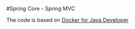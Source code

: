 #Spring Core - Spring MVC

The code is based on [Docker for Java Developer](https://github.com/springframeworkguru/spring-core-spring-mvc)

